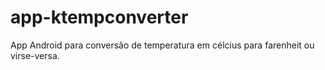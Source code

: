 # app-ktempconverter
App Android para conversão de temperatura em célcius para farenheit ou virse-versa.
